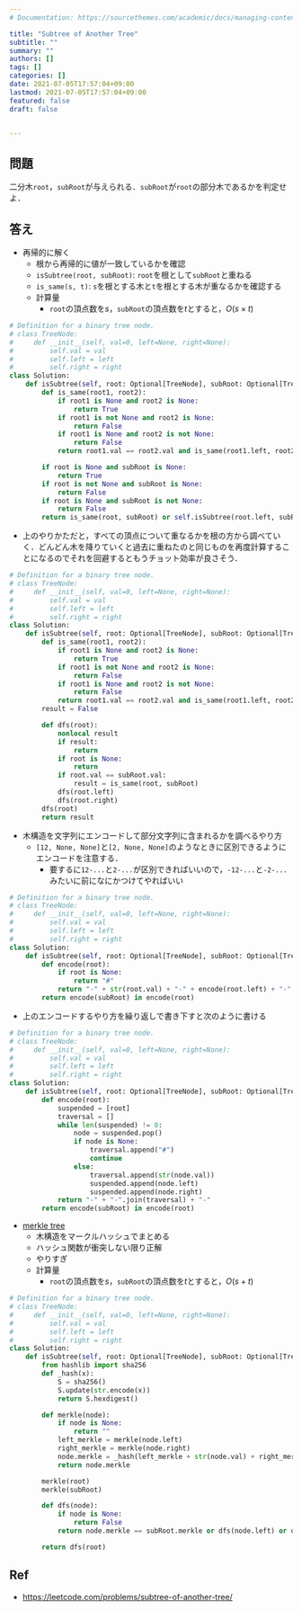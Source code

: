 ```yaml
---
# Documentation: https://sourcethemes.com/academic/docs/managing-content/

title: "Subtree of Another Tree"
subtitle: ""
summary: ""
authors: []
tags: []
categories: []
date: 2021-07-05T17:57:04+09:00
lastmod: 2021-07-05T17:57:04+09:00
featured: false
draft: false


---
```


## 問題

二分木`root`，`subRoot`が与えられる．`subRoot`が`root`の部分木であるかを判定せよ．

## 答え

- 再帰的に解く
  - 根から再帰的に値が一致しているかを確認
  - `isSubtree(root, subRoot)`: `root`を根として`subRoot`と重ねる
  - `is_same(s, t)`: `s`を根とする木と`t`を根とする木が重なるかを確認する
  - 計算量
    - `root`の頂点数を$s$，`subRoot`の頂点数を$t$とすると，$O(s \times t)$

```python
# Definition for a binary tree node.
# class TreeNode:
#     def __init__(self, val=0, left=None, right=None):
#         self.val = val
#         self.left = left
#         self.right = right
class Solution:
    def isSubtree(self, root: Optional[TreeNode], subRoot: Optional[TreeNode]) -> bool:
        def is_same(root1, root2):
            if root1 is None and root2 is None:
                return True
            if root1 is not None and root2 is None:
                return False
            if root1 is None and root2 is not None:
                return False
            return root1.val == root2.val and is_same(root1.left, root2.left) and is_same(root1.right, root2.right)

        if root is None and subRoot is None:
            return True
        if root is not None and subRoot is None:
            return False
        if root is None and subRoot is not None:
            return False
        return is_same(root, subRoot) or self.isSubtree(root.left, subRoot) or self.isSubtree(root.right, subRoot)
```

- 上のやりかただと，すべての頂点について重なるかを根の方から調べていく．どんどん木を降りていくと過去に重ねたのと同じものを再度計算することになるのでそれを回避するともうチョット効率が良さそう．

```python
# Definition for a binary tree node.
# class TreeNode:
#     def __init__(self, val=0, left=None, right=None):
#         self.val = val
#         self.left = left
#         self.right = right
class Solution:
    def isSubtree(self, root: Optional[TreeNode], subRoot: Optional[TreeNode]) -> bool:
        def is_same(root1, root2):
            if root1 is None and root2 is None:
                return True
            if root1 is not None and root2 is None:
                return False
            if root1 is None and root2 is not None:
                return False
            return root1.val == root2.val and is_same(root1.left, root2.left) and is_same(root1.right, root2.right)
        result = False

        def dfs(root):
            nonlocal result
            if result:
                return
            if root is None:
                return
            if root.val == subRoot.val:
                result = is_same(root, subRoot)
            dfs(root.left)
            dfs(root.right)
        dfs(root)
        return result
```

- 木構造を文字列にエンコードして部分文字列に含まれるかを調べるやり方
  - `[12, None, None]`と`[2, None, None]`のようなときに区別できるようにエンコードを注意する．
    - 要するに`12-...`と`2-...`が区別できればいいので，`-12-...`と`-2-...`みたいに前になにかつけてやればいい

```python
# Definition for a binary tree node.
# class TreeNode:
#     def __init__(self, val=0, left=None, right=None):
#         self.val = val
#         self.left = left
#         self.right = right
class Solution:
    def isSubtree(self, root: Optional[TreeNode], subRoot: Optional[TreeNode]) -> bool:
        def encode(root):
            if root is None:
                return "#"
            return "-" + str(root.val) + "-" + encode(root.left) + "-" + encode(root.right) + "-"
        return encode(subRoot) in encode(root)
```

- 上のエンコードするやり方を繰り返しで書き下すと次のように書ける

```python
# Definition for a binary tree node.
# class TreeNode:
#     def __init__(self, val=0, left=None, right=None):
#         self.val = val
#         self.left = left
#         self.right = right
class Solution:
    def isSubtree(self, root: Optional[TreeNode], subRoot: Optional[TreeNode]) -> bool:
        def encode(root):
            suspended = [root]
            traversal = []
            while len(suspended) != 0:
                node = suspended.pop()
                if node is None:
                    traversal.append("#")
                    continue
                else:
                    traversal.append(str(node.val))
                    suspended.append(node.left)
                    suspended.append(node.right)
            return "-" + "-".join(traversal) + "-"
        return encode(subRoot) in encode(root)
```

- [merkle tree](https://ja.wikipedia.org/wiki/%E3%83%8F%E3%83%83%E3%82%B7%E3%83%A5%E6%9C%A8)
  - 木構造をマークルハッシュでまとめる
  - ハッシュ関数が衝突しない限り正解
  - やりすぎ
  - 計算量
    - `root`の頂点数を$s$，`subRoot`の頂点数を$t$とすると，$O(s + t)$


```python
# Definition for a binary tree node.
# class TreeNode:
#     def __init__(self, val=0, left=None, right=None):
#         self.val = val
#         self.left = left
#         self.right = right
class Solution:
    def isSubtree(self, root: Optional[TreeNode], subRoot: Optional[TreeNode]) -> bool:
        from hashlib import sha256
        def _hash(x):
            S = sha256()
            S.update(str.encode(x))
            return S.hexdigest()

        def merkle(node):
            if node is None:
                return ""
            left_merkle = merkle(node.left)
            right_merkle = merkle(node.right)
            node.merkle = _hash(left_merkle + str(node.val) + right_merkle)
            return node.merkle

        merkle(root)
        merkle(subRoot)

        def dfs(node):
            if node is None:
                return False
            return node.merkle == subRoot.merkle or dfs(node.left) or dfs(node.right)

        return dfs(root)
```

## Ref

- https://leetcode.com/problems/subtree-of-another-tree/
